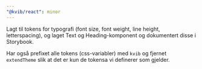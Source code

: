 ```yaml
---
"@kvib/react": minor
---
```


Lagt til tokens for typografi (font size, font weight, line height, letterspacing), og laget Text og Heading-komponent og dokumentert disse i Storybook.

Har også prefixet alle tokens (css-variabler) med `kvib` og fjernet `extendTheme` slik at det er kun de tokensa vi definerer som gjelder.
